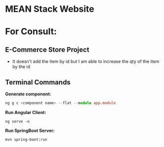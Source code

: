 # MEAN Stack Website

# For Consult:
## E-Commerce Store Project
- It doesn't add the item by id but I am able to increase the qty of the item by the id

## Terminal Commands

**Generate component:**

```typescript
ng g c <component name> --flat --module app.module
```

**Run Angular Client:**

```
ng serve -o
```

**Run SpringBoot Server:**

```
mvn spring-boot:run
```

